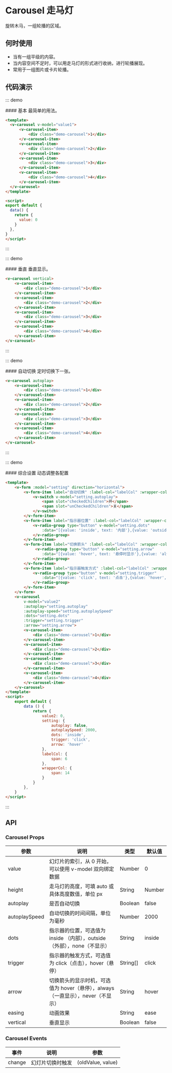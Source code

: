 <script>
export default {
    data() {
        return {
            value1: 0,
            value2: 0,
            setting: {
                autoplay: false,
                autoplaySpeed: 2000,
                dots: 'inside',
                trigger: 'click',
                arrow: 'hover'
            },
            labelCol: {
                span: 6
            },
            wrapperCol: {
                span: 14
            }
        }
    },
}
</script>
<style scoped>
.demo-carousel {
    height: 200px;
    line-height: 200px;
    text-align: center;
    color: #fff;
    font-size: 20px;
    background: #364d79;
}
</style> 

# Carousel 走马灯
旋转木马，一组轮播的区域。

## 何时使用
- 当有一组平级的内容。
- 当内容空间不足时，可以用走马灯的形式进行收纳，进行轮播展现。
- 常用于一组图片或卡片轮播。

## 代码演示

::: demo
<summary>
  #### 基本
  最简单的用法。
</summary>

```html
<template>
  <v-carousel v-model="value1">
      <v-carousel-item>
          <div class="demo-carousel">1</div>
      </v-carousel-item>
      <v-carousel-item>
          <div class="demo-carousel">2</div>
      </v-carousel-item>
      <v-carousel-item>
          <div class="demo-carousel">3</div>
      </v-carousel-item>
      <v-carousel-item>
          <div class="demo-carousel">4</div>
      </v-carousel-item>
  </v-carousel>
</template>

<script>
export default {
  data() {
    return {
      value: 0
    }
  },
}
</script>
```

:::

::: demo
<summary>
  #### 垂直
  垂直显示。
</summary>

```html
<v-carousel vertical>
    <v-carousel-item>
        <div class="demo-carousel">1</div>
    </v-carousel-item>
    <v-carousel-item>
        <div class="demo-carousel">2</div>
    </v-carousel-item>
    <v-carousel-item>
        <div class="demo-carousel">3</div>
    </v-carousel-item>
    <v-carousel-item>
        <div class="demo-carousel">4</div>
    </v-carousel-item>
</v-carousel>
```

:::

::: demo
<summary>
  #### 自动切换
  定时切换下一张。
</summary>

```html
<v-carousel autoplay>
    <v-carousel-item>
        <div class="demo-carousel">1</div>
    </v-carousel-item>
    <v-carousel-item>
        <div class="demo-carousel">2</div>
    </v-carousel-item>
    <v-carousel-item>
        <div class="demo-carousel">3</div>
    </v-carousel-item>
    <v-carousel-item>
        <div class="demo-carousel">4</div>
    </v-carousel-item>
</v-carousel>
```

:::

::: demo
<summary>
  #### 综合设置
  动态调整各配置
</summary>

```html
<template>
    <v-form :model="setting" direction="horizontal">
        <v-form-item label="自动切换" :label-col="labelCol" :wrapper-col="wrapperCol">
            <v-switch v-model="setting.autoplay">
                <span slot="checkedChildren">开</span>
                <span slot="unCheckedChildren">关</span>
            </v-switch>
        </v-form-item>
        <v-form-item label="指示器位置" :label-col="labelCol" :wrapper-col="wrapperCol">
            <v-radio-group type="button" v-model="setting.dots"
                :data="[{value: 'inside', text: '内部'},{value: 'outside', text: '外部'},{value: 'none', text: '不显示'}]">
            </v-radio-group>
        </v-form-item>
        <v-form-item label="切换箭头" :label-col="labelCol" :wrapper-col="wrapperCol">
             <v-radio-group type="button" v-model="setting.arrow"
                :data="[{value: 'hover', text: '悬停时显示'},{value: 'always', text: '一直显示'},{value: 'never', text: '不显示'}]">
            </v-radio-group>
        </v-form-item>
        <v-form-item label="指示器触发方式" :label-col="labelCol" :wrapper-col="wrapperCol">
            <v-radio-group type="button" v-model="setting.trigger"
                :data="[{value: 'click', text: '点击'},{value: 'hover', text: '悬停'}]">
            </v-radio-group>
        </v-form-item>
    </v-form>
    <v-carousel
        v-model="value2"
        :autoplay="setting.autoplay"
        :autoplay-speed="setting.autoplaySpeed"
        :dots="setting.dots"
        :trigger="setting.trigger"
        :arrow="setting.arrow">
        <v-carousel-item>
            <div class="demo-carousel">1</div>
        </v-carousel-item>
        <v-carousel-item>
            <div class="demo-carousel">2</div>
        </v-carousel-item>
        <v-carousel-item>
            <div class="demo-carousel">3</div>
        </v-carousel-item>
        <v-carousel-item>
            <div class="demo-carousel">4</div>
        </v-carousel-item>
    </v-carousel>
</template>
<script>
    export default { 
        data () {
            return {
                value2: 0,
                setting: {
                    autoplay: false,
                    autoplaySpeed: 2000,
                    dots: 'inside',
                    trigger: 'click',
                    arrow: 'hover'
                },
                labelCol: {
                    span: 6
                },
                wrapperCol: {
                    span: 14
                }
            }
        },
    }
</script>
```

:::

## API
### Carousel Props
| 参数      | 说明          | 类型      | 默认值  |
|---------- |-------------- |----------  |-------- |
| value | 幻灯片的索引，从 0 开始，可以使用 v-model 双向绑定数据 | Number | 0 |
| height | 走马灯的高度，可填 auto 或具体高度数值，单位 px| String | Number | auto |
| autoplay | 是否自动切换 | Boolean | false |
| autoplaySpeed | 自动切换的时间间隔，单位为毫秒 | Number | 2000 |
| dots | 指示器的位置，可选值为 inside （内部），outside（外部），none（不显示）| String | inside |
| trigger | 指示器的触发方式，可选值为 click（点击），hover（悬停） | String[] | click |
| arrow | 切换箭头的显示时机，可选值为 hover（悬停），always（一直显示），never（不显示） | String | hover |
| easing | 动画效果 | String | ease |
| vertical | 垂直显示 | Boolean | false |

### Carousel Events
| 事件        | 说明           | 参数        |
|------------|----------------|------------|
| change    | 幻灯片切换时触发 | (oldValue, value) |
